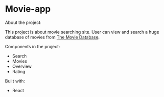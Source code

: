 # Movie-app

About the project:

This project is about movie searching site. User can view and search a huge database of movies from [The Movie Database](www.themoviedb.org).

Components in the project:
* Search
* Movies
* Overview
* Rating

Built with:
* React
